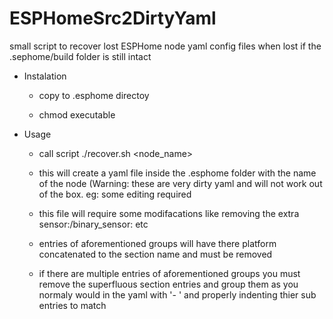 # ESPHomeSrc2DirtyYaml
small script to recover lost ESPHome node yaml config files when lost if the .sephome/build folder is still intact

- Instalation
  - copy to .esphome directoy
    
  - chmod executable
 
    
- Usage
  - call script ./recover.sh <node_name>
  
  - this will create a yaml file inside the .esphome folder with the name of the node (Warning: these are very dirty yaml and will not work out of the box. eg: some editing required
    
  - this file will require some modifacations like removing the extra sensor:/binary_sensor: etc
    
  - entries of aforementioned groups will have there platform concatenated to the section name and must be removed
    
  - if there are multiple entries of aforementioned groups you must remove the superfluous section entries and group them as you normaly would in the yaml with '- ' and properly indenting thier sub entries to match 
